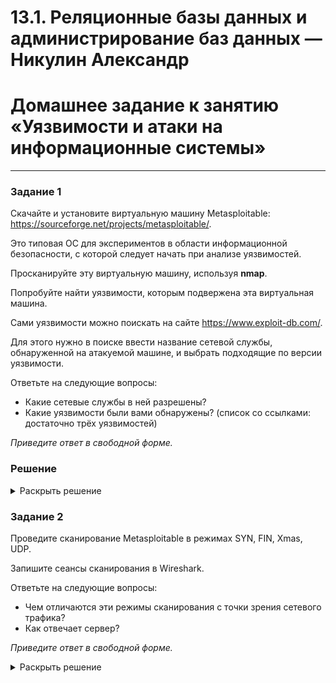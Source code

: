 # 13.1. Реляционные базы данных и администрирование баз данных — Никулин Александр
# Домашнее задание к занятию «Уязвимости и атаки на информационные системы»

------
### Задание 1

Скачайте и установите виртуальную машину Metasploitable: https://sourceforge.net/projects/metasploitable/.

Это типовая ОС для экспериментов в области информационной безопасности, с которой следует начать при анализе уязвимостей.

Просканируйте эту виртуальную машину, используя **nmap**.

Попробуйте найти уязвимости, которым подвержена эта виртуальная машина.

Сами уязвимости можно поискать на сайте https://www.exploit-db.com/.

Для этого нужно в поиске ввести название сетевой службы, обнаруженной на атакуемой машине, и выбрать подходящие по версии уязвимости.

Ответьте на следующие вопросы:

- Какие сетевые службы в ней разрешены?
- Какие уязвимости были вами обнаружены? (список со ссылками: достаточно трёх уязвимостей)
  
*Приведите ответ в свободной форме.*  

### Решение
<details>
  <summary>Раскрыть решение</summary>

  - ![image](https://github.com/ADNikulin/netology/assets/44374132/27735fa2-0065-432e-9d27-a6195ed7ac20)
  - Вот некоторый спсиок уязвисомстей:
    1. vsftpd 2.3.4. Metasploitable использует устаревшую версию FTP-сервера vsftpd, которая имеет уязвимости. https://www.exploit-db.com/exploits/17491
    2. Telnet: Использование протокола Telnet для удаленного доступа является небезопасным, поскольку данные передаются в открытом виде. Рекомендуется использовать более безопасные альтернативы, такие как SSH. https://www.exploit-db.com/ghdb/539 https://www.exploit-db.com/ghdb/868 https://www.exploit-db.com/ghdb/3640 https://www.exploit-db.com/ghdb/3976
    3. Samba smbd 3.X - 4.X: Самба используется для обмена файлами между различными операционными системами. Устаревшие версии Samba могут иметь известные уязвимости. https://www.exploit-db.com/exploits/4478
    
</details>

### Задание 2

Проведите сканирование Metasploitable в режимах SYN, FIN, Xmas, UDP.

Запишите сеансы сканирования в Wireshark.

Ответьте на следующие вопросы:

- Чем отличаются эти режимы сканирования с точки зрения сетевого трафика?
- Как отвечает сервер?

*Приведите ответ в свободной форме.*

<details>
  <summary>Раскрыть решение</summary>

  - ![image](https://github.com/ADNikulin/netology/assets/44374132/28f96cb1-16f0-4df7-9fe7-622ee2948514)
  - ![image](https://github.com/ADNikulin/netology/assets/44374132/3a9af829-5e16-435e-8d63-9a28f42449d4)
  - ![image](https://github.com/ADNikulin/netology/assets/44374132/7043ea70-03c0-4a84-9d2e-34a2a5f2c81d)
  - ![image](https://github.com/ADNikulin/netology/assets/44374132/06e4afe7-80db-42c0-839e-9a4d7e596ed4)

  > SYN сканирование: В этом режиме Nmap отправляет SYN пакеты на целевой сервер. Если сервер отвечает SYN/ACK пакетом, это указывает на открытый порт. Если сервер отвечает RST пакетом, это означает, что порт закрыт. \
  > \
  > FIN сканирование: В этом режиме отправляются FIN пакеты на целевой сервер. Если сервер отвечает RST пакетом, это означает, что порт закрыт. Если сервер не отвечает вообще, это может указывать на открытый порт или фильтрацию.\
  > \
  > Xmas сканирование: В этом режиме отправляются пакеты с установленными флагами FIN, URG и PUSH. Если сервер отвечает RST пакетом, это означает, что порт закрыт. Если сервер не отвечает, это может указывать на открытый порт или фильтрацию.\
  > \
  > UDP сканирование: В этом режиме отправляются UDP пакеты на целевой сервер. Если сервер отвечает ICMP сообщением Port Unreachable, это означает, что порт закрыт. Если сервер не отвечает, это может указывать на открытый порт или фильтрацию.
    
</details>
